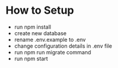 # How to Setup

- run npm install
- create new database
- rename .env.example to .env
- change configuration details in .env file
- run npm run migrate command
- run npm start